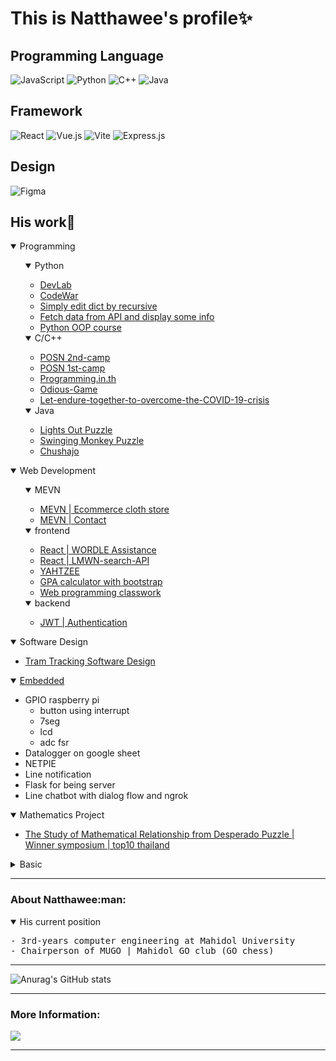 # This is Natthawee's profile:sparkles:

## Programming Language

![JavaScript](https://img.shields.io/badge/JavaScript-323330?style=for-the-badge&logo=javascript&logoColor=F7DF1E)
![Python](https://img.shields.io/badge/python-3670A0?style=for-the-badge&logo=python&logoColor=white)
![C++](https://img.shields.io/badge/c++-%2300599C.svg?style=for-the-badge&logo=c%2B%2B&logoColor=white)
![Java](https://img.shields.io/badge/java-%23ED8B00.svg?style=for-the-badge&logo=java&logoColor=white)

## Framework

![React](https://img.shields.io/badge/react-%2320232a.svg?style=for-the-badge&logo=react&logoColor=%2361DAFB)
![Vue.js](https://img.shields.io/badge/vuejs-%2335495e.svg?style=for-the-badge&logo=vuedotjs&logoColor=%234FC08D)
![Vite](https://img.shields.io/badge/Vite-B73BFE?style=for-the-badge&logo=vite&logoColor=FFD62E)
![Express.js](https://img.shields.io/badge/Express.js-000000?style=for-the-badge&logo=express&logoColor=white)

## Design

![Figma](https://img.shields.io/badge/figma-%23F24E1E.svg?style=for-the-badge&logo=figma&logoColor=white)

## His work:pushpin:

<details open><summary>Programming</summary>
  <ul>
    <details open><summary>Python</summary>
      <ul>
        <li><a href='https://github.com/etnk125/borntoDev-devlab'>DevLab</a></li>
        <li><a href='https://github.com/etnk125/Codewar'>CodeWar</a></li>
        <li><a href='https://github.com/etnk125/borntoDev-devlab'>Simply edit dict by recursive</a></li>
        <li><a href='https://github.com/etnk125/Fetch-Data-and-Display'>Fetch data from API and display some info</a></li>
        <li><a href='https://github.com/etnk125/Python-OOP-learning'>Python OOP course</a></li>
      </ul>
    </details>
    <details open><summary>C/C++</summary>
      <ul>
        <li><a href='https://github.com/etnk125/POSN-second-camp'>POSN 2nd-camp</a></li>
        <li><a href='https://github.com/etnk125/POSN-first-camp'>POSN 1st-camp </a></li>
        <li><a href='https://github.com/etnk125/Programming.in.th'>Programming.in.th</a></li>
        <li><a href='https://github.com/etnk125/Odious-Game'>Odious-Game</a></li>
        <li><a href='https://github.com/etnk125/Let-endure-together-to-overcome-the-COVID-19-crisis'>Let-endure-together-to-overcome-the-COVID-19-crisis</a></li>
      </ul>
    </details>
    <details open><summary>Java</summary>
      <ul>
        <li><a href='https://github.com/etnk125/Lights-Out-Puzzle'>Lights Out Puzzle </a></li>
        <li><a href='https://github.com/etnk125/Swinging-Monkey-Puzzle'>Swinging Monkey Puzzle</a></li>
        <li><a href='https://github.com/etnk125/Chushajo'>Chushajo</a></li>
      </ul>
    </details> 
  </ul>
</details>

<details open><summary>Web Development </summary>
  <ul>
    <details open><summary>MEVN </summary>
    <ul>
        <li><a href='https://github.com/egco427-webprogramming/group04_project'>MEVN | Ecommerce cloth store</a></li>
        <li><a href='https://github.com/etnk125/contact3125'>MEVN | Contact</a></li>
    </ul>
    </details>
    <details open><summary>frontend </summary>
      <ul>
        <li><a href='https://github.com/etnk125/wordle-assistance'>React | WORDLE Assistance</a></li>
        <li><a href='https://github.com/etnk125/lmwn-frontend-asg'>React | LMWN-search-API</a></li>
        <li><a href='https://github.com/etnk125/YAHTZEE'>YAHTZEE</a></li>
        <li><a href='https://github.com/etnk125/GPACalculator'>GPA calculator with bootstrap</a></li>
        <li><a href='https://github.com/etnk125/EGCO427-WebProgramming'>Web programming classwork</a></li>
      </ul>
    </details>
    <details open><summary>backend </summary>
      <ul>
        <li><a href='https://github.com/etnk125/jwt-practice'>JWT | Authentication</a></li>
      </ul>
    </details>
  </ul>
</details>

<details open><summary>Software Design </summary>
  <ul>
    <li><a href='https://github.com/etnk125/Tram_tracking_draft'> Tram Tracking Software Design</a></li>
  </ul>
</details>

<details open><summary><a href="https://github.com/etnk125/Raspi">Embedded</a></summary><ul>
    <li>GPIO raspberry pi 
      <ul>
        <li>button using interrupt</li>
        <li>7seg</li>
        <li>lcd</li>
        <li>adc fsr</li>
      </ul>
    </li>
    <li>Datalogger on google sheet</li>
    <li>NETPIE</li>
    <li>Line notification</li>
    <li>Flask for being server</li>
    <li>Line chatbot with dialog flow and ngrok</li>
</ul></details>

<details open><summary>Mathematics Project</summary><ul>
    <li><a href='https://github.com/etnk125/The-Study-of-Mathematical-Relationship-from-Desperado-Puzzle'> The Study of Mathematical Relationship from Desperado Puzzle | Winner symposium | top10 thailand </a></li>
</ul></details>

<details ><summary>Basic</summary><ul>
    <li><a href='https://www.linkedin.com/learning/certificates/93ffcef5fa32b4f5039acb557ca84e47981a33f9c53c6e11d534f1b851574c6c?u=91782594'>C# Essential Training: 1 Syntax and Object Oriented Programming </a></li>
    <li><a href='https://1drv.ms/b/s!AkRtnJW9rWB0h2n9noI3KA7XWLBk'>Essential SQL for Everyone</a></li>
</ul></details>

---

<h3>About Natthawee:man:</h3>
<details open><summary>His current position</summary>
<pre>
- 3rd-years computer engineering at Mahidol University
- Chairperson of MUGO | Mahidol GO club (GO chess)
</pre>
</details>

---

![Anurag's GitHub stats](https://github-readme-stats.vercel.app/api?username=etnk125&show_icons=true&theme=dark&bg_color=161B22&title_color=1F6FEB&icon_color=39DD53&hide_border=true&border_radius=10)

<!-- 39DD53 -->
---

<h3 >More Information:</h3> 
<a href='https://www.linkedin.com/in/etnk125'>
<img src='https://img.shields.io/badge/linkedin-%230077B5.svg?style=for-the-badge&logo=linkedin&logoColor=white'>
</a>

---
